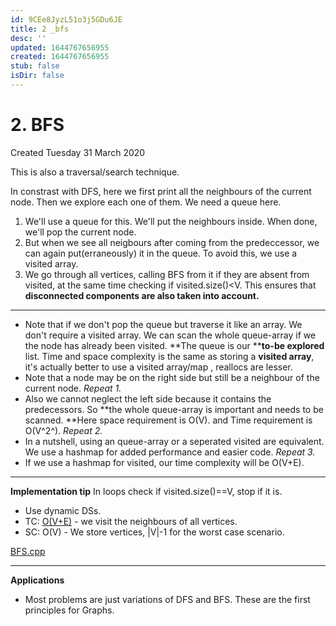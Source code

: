 ```yaml
---
id: 9CEe8JyzL51o3j5GDu6JE
title: 2 _bfs
desc: ''
updated: 1644767656955
created: 1644767656955
stub: false
isDir: false
---
```

# 2. BFS
Created Tuesday 31 March 2020

This is also a traversal/search technique.

In constrast with DFS, here we first print all the neighbours of the current node. Then we explore each one of them.
We need a queue here.

1. We'll use a queue for this. We'll put the neighbours inside. When done, we'll pop the current node.
2. But when we see all neigbours after coming from the predeccessor, we can again put(erraneously) it in the queue. To avoid this, we use a visited array.
3. We go through all vertices, calling BFS from it if they are absent from visited, at the same time checking if visited.size()<V. This ensures that **disconnected components are also taken into account.**



*****


* Note that if we don't pop the queue but traverse it like an array. We don't require a visited array. We can scan the whole queue-array if we the node has already been visited. **The queue is our **__to-be explored__ list. Time and space complexity is the same as storing a **visited array**, it's actually better to use a visited array/map , reallocs are lesser. 
* Note that a node may be on the right side but still be a neighbour of the current node. *Repeat 1.*
* Also we cannot neglect the left side because it contains the predecessors. So **the whole queue-array is important and needs to be scanned. **Here space requirement is O(V). and Time requirement is O(V^2^). *Repeat 2.*
* In a nutshell, using an queue-array or a seperated visited are equivalent. We use a hashmap for added performance and easier code. *Repeat 3.*
* If we use a hashmap for visited, our time complexity will be O(V+E).


*****

**Implementation tip**
In loops check if visited.size()==V, stop if it is.

* Use dynamic DSs.
* TC: [O(V+E)](https://stackoverflow.com/a/11468717/11392807) - we visit the neighbours of all vertices.
* SC: O(V) - We store vertices, |V|-1 for the worst case scenario.

[BFS.cpp](./Codes/BFS.cpp)

*****

**Applications**

* Most problems are just variations of DFS and BFS. These are the first principles for Graphs. 


